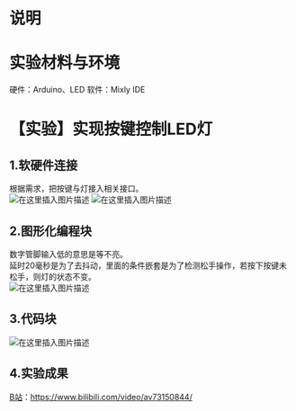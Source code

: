 # 说明  
# 实验材料与环境
硬件：Arduino、LED
软件：Mixly IDE
# 【实验】实现按键控制LED灯
## 1.软硬件连接  
根据需求，把按键与灯接入相关接口。  
![在这里插入图片描述](https://img-blog.csdnimg.cn/20191023173319789.jpg?x-oss-process=image/watermark,type_ZmFuZ3poZW5naGVpdGk,shadow_10,text_aHR0cHM6Ly9ibG9nLmNzZG4ubmV0L3FxXzQyNzY3NjQ3,size_16,color_FFFFFF,t_70)
![在这里插入图片描述](https://img-blog.csdnimg.cn/20191023173340192.jpg?x-oss-process=image/watermark,type_ZmFuZ3poZW5naGVpdGk,shadow_10,text_aHR0cHM6Ly9ibG9nLmNzZG4ubmV0L3FxXzQyNzY3NjQ3,size_16,color_FFFFFF,t_70)
## 2.图形化编程块
数字管脚输入低的意思是等不亮。  
延时20毫秒是为了去抖动，里面的条件嵌套是为了检测松手操作，若按下按键未松手，则灯的状态不变。  
![在这里插入图片描述](https://img-blog.csdnimg.cn/20191023173517596.PNG?x-oss-process=image/watermark,type_ZmFuZ3poZW5naGVpdGk,shadow_10,text_aHR0cHM6Ly9ibG9nLmNzZG4ubmV0L3FxXzQyNzY3NjQ3,size_16,color_FFFFFF,t_70)
## 3.代码块
![在这里插入图片描述](https://img-blog.csdnimg.cn/20191023173841530.PNG?x-oss-process=image/watermark,type_ZmFuZ3poZW5naGVpdGk,shadow_10,text_aHR0cHM6Ly9ibG9nLmNzZG4ubmV0L3FxXzQyNzY3NjQ3,size_16,color_FFFFFF,t_70)
## 4.实验成果  
[B站](https://www.bilibili.com/video/av73150844/)：https://www.bilibili.com/video/av73150844/  
